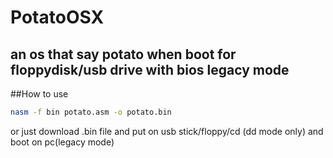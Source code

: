 # PotatoOSX
an os that say potato when boot for floppydisk/usb drive with bios legacy mode
---

##How to use

```bash
nasm -f bin potato.asm -o potato.bin
```

or just download .bin file and put on usb stick/floppy/cd (dd mode only) and boot on pc(legacy mode)
